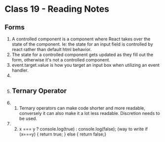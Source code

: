 # Class 19 - Reading Notes

## Forms

1. A controlled component is a component where React takes over the state of the component. Ie: the state for an input field is controlled by react rather than default html behavior.
2. The state for a controlled component gets updated as they fill out the form, otherwise it's not a controlled component.
3. event.target.value is how you target an input box when utilizing an event handler.
4. 
5. ## Ternary Operator
6. 1. Ternary operators can make code shorter and more readable, conversely it can also make it a lot less readable. Discretion needs to be used.
7. 2. x === y ? console.log(true) : console.log(false); (way to write if (x===y) { return true; } else { return false;}
